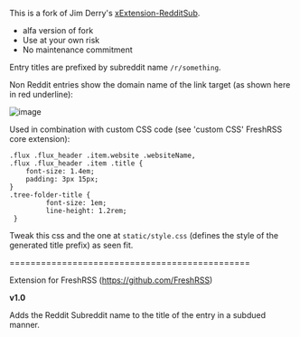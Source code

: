 This is a fork of Jim Derry's [xExtension-RedditSub](https://github.com/balthisar/xExtension-RedditSub).

* alfa version of fork
* Use at your own risk
* No maintenance commitment

Entry titles are prefixed by subreddit name `/r/something`. 

Non Reddit entries show the domain name of the link target (as shown here in red underline):

![image](https://github.com/user-attachments/assets/b6cf110c-d7e3-413c-91b0-542ecb55320b)

Used in combination with custom CSS code (see 'custom CSS' FreshRSS core extension):

```
.flux .flux_header .item.website .websiteName,
.flux .flux_header .item .title {
    font-size: 1.4em;
    padding: 3px 15px;
}
.tree-folder-title {
         font-size: 1em;
         line-height: 1.2rem;
 }
```

Tweak this css and the one at `static/style.css` (defines the style of the generated title prefix) as seen fit.

==============================================

Extension for FreshRSS (https://github.com/FreshRSS)

**v1.0**

Adds the Reddit Subreddit name to the title of the entry in a subdued manner.
